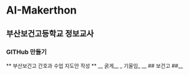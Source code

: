 # AI-Makerthon
## 부산보건고등학교 정보교사
### GITHub 만들기

** 부산보건고 간호과 수업 지도안 작성 **
__ 굵게__
_ 기울임_
__ ## 보건고 ##__

